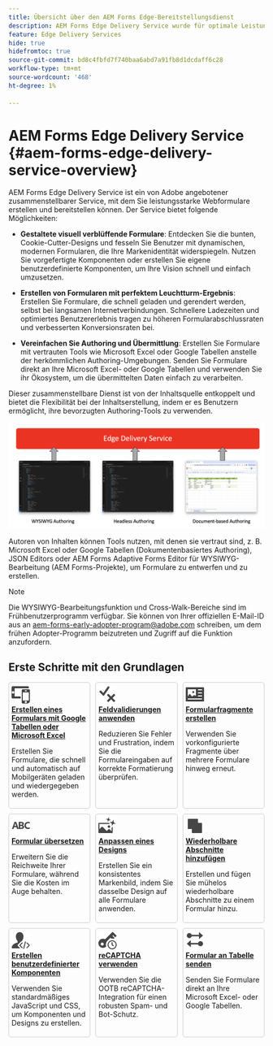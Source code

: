 ```yaml
---
title: Übersicht über den AEM Forms Edge-Bereitstellungsdienst
description: AEM Forms Edge Delivery Service wurde für optimale Leistung entwickelt und ermöglicht es Ihnen, sich die Zukunft einer optimierten Datenerfassung und Benutzerinteraktion vorzustellen.
feature: Edge Delivery Services
hide: true
hidefromtoc: true
source-git-commit: bd8c4fbfd7f740baa6abd7a91fb8d1dcdaff6c28
workflow-type: tm+mt
source-wordcount: '468'
ht-degree: 1%

---
```



# AEM Forms Edge Delivery Service {#aem-forms-edge-delivery-service-overview}

AEM Forms Edge Delivery Service ist ein von Adobe angebotener zusammenstellbarer Service, mit dem Sie leistungsstarke Webformulare erstellen und bereitstellen können. Der Service bietet folgende Möglichkeiten:

* **Gestaltete visuell verblüffende Formulare**: Entdecken Sie die bunten, Cookie-Cutter-Designs und fesseln Sie Benutzer mit dynamischen, modernen Formularen, die Ihre Markenidentität widerspiegeln. Nutzen Sie vorgefertigte Komponenten oder erstellen Sie eigene benutzerdefinierte Komponenten, um Ihre Vision schnell und einfach umzusetzen.

* **Erstellen von Formularen mit perfektem Leuchtturm-Ergebnis**: Erstellen Sie Formulare, die schnell geladen und gerendert werden, selbst bei langsamen Internetverbindungen. Schnellere Ladezeiten und optimiertes Benutzererlebnis tragen zu höheren Formularabschlussraten und verbesserten Konversionsraten bei.

* **Vereinfachen Sie Authoring und Übermittlung**: Erstellen Sie Formulare mit vertrauten Tools wie Microsoft Excel oder Google Tabellen anstelle der herkömmlichen Authoring-Umgebungen. Senden Sie Formulare direkt an Ihre Microsoft Excel- oder Google Tabellen und verwenden Sie ihr Ökosystem, um die übermittelten Daten einfach zu verarbeiten.


Dieser zusammenstellbare Dienst ist von der Inhaltsquelle entkoppelt und bietet die Flexibilität bei der Inhaltserstellung, indem er es Benutzern ermöglicht, ihre bevorzugten Authoring-Tools zu verwenden.

![Bearbeitungswerkzeuge für Edge-Formulare](/help/edge/assets/edge-delivery-forms-authoring-tools.png)

Autoren von Inhalten können Tools nutzen, mit denen sie vertraut sind, z. B. Microsoft Excel oder Google Tabellen (Dokumentenbasiertes Authoring), JSON Editors oder AEM Forms Adaptive Forms Editor für WYSIWYG-Bearbeitung (AEM Forms-Projekte), um Formulare zu entwerfen und zu erstellen.

>[!NOTE]
>
>
> Die WYSIWYG-Bearbeitungsfunktion und Cross-Walk-Bereiche sind im Frühbenutzerprogramm verfügbar. Sie können von Ihrer offiziellen E-Mail-ID aus an aem-forms-early-adopter-program@adobe.com schreiben, um dem frühen Adopter-Programm beizutreten und Zugriff auf die Funktion anzufordern.

## Erste Schritte mit den Grundlagen

<div>

<style>
    .card-container {
        width: calc(33.33% - 10px);;
        margin: 5px;
        border: 1px solid #ccc;
        border-radius: 5px;
        padding: 5px;
        box-sizing: border-box;
        transition: background-color 0.3s ease; /* Adding transition effect */
    }
    .card-container:hover {
        background-color: #f0f0f0; /* Changing background color on hover */
    }
</style>

<div style="display: flex; flex-wrap: wrap; justify-content: space-between; margin: -5px;">
    <div class="card-container">
        <a href="/help/edge/docs/forms/create-forms.md">
            <img src="/help/edge/assets/smock_devices_18_n.svg" alt="Erstellen eines Formulars mit Formularen mit Formularen" style="border-radius: 5px;"> </b>
            <br><b style="margin-top: 5px;">Erstellen eines Formulars mit Google Tabellen oder Microsoft Excel</b>
        </a>
        <p>Erstellen Sie Formulare, die schnell und automatisch auf Mobilgeräten geladen und wiedergegeben werden.</p>
    </div>
    <div class="card-container">
        <a href="/help/edge/docs/forms/validate-forms.md">
            <img src="/help/edge/assets/smock_condition_18_n.svg" alt="Hinzufügen von Überprüfungen zu Formularfeldern" style="border-radius: 5px;"> </b>
            <br><b style="margin-top: 5px;">Feldvalidierungen anwenden</b>
        </a>
        <p>Reduzieren Sie Fehler und Frustration, indem Sie die Formulareingaben auf korrekte Formatierung überprüfen.</p>
    </div>
    <div class="card-container">
        <a href="/help/edge/docs/forms/form-fragments.md">
            <img src="/help/edge/assets/smock_documentfragment_18_n.svg" alt="Formularfragmente in einem EDS-Formular verwenden" style="border-radius: 5px;"> </b>
            <br><b style="margin-top: 5px;">Formularfragmente erstellen</b>
        </a>
        <p>Verwenden Sie vorkonfigurierte Fragmente über mehrere Formulare hinweg erneut.</p>
    </div>
    <div class="card-container">
        <a href="/help/edge/docs/forms/translate-forms.md">  
            <img src="/help/edge/assets/smock_abc_18_n.svg" alt="EDS-Formular übersetzen" style="border-radius: 5px;"> </b>
            <br><b style="margin-top: 5px;">Formular übersetzen</b>
        </a>
        <p>Erweitern Sie die Reichweite Ihrer Formulare, während Sie die Kosten im Auge behalten.</p>
    </div>
    <div class="card-container">
        <a href="/help/edge/docs/forms/style-theme-forms.md">
            <img src="/help/edge/assets/smock_imageautomode_18_N.svg" alt="Stile oder Designs auf ein Formular anwenden" style="border-radius: 5px;"> </b>
            <br><b style="margin-top: 5px;">Anpassen eines Designs</b>
        </a>
        <p>Erstellen Sie ein konsistentes Markenbild, indem Sie dasselbe Design auf alle Formulare anwenden.</p>
    </div>
    <div class="card-container">
        <a href="/help/edge/docs/forms/repeatable-forms.md">  
            <img src="/help/edge/assets/smock_addto_18_n.svg" alt="Wiederholbare Abschnitte zu einem EDS-Formular hinzufügen" style="border-radius: 5px;"> </b>
            <br><b style="margin-top: 5px;">Wiederholbare Abschnitte hinzufügen</b>
        </a>
        <p>Erstellen und fügen Sie mühelos wiederholbare Abschnitte zu einem Formular hinzu.</p>
    </div>
    <div class="card-container">
        <a href="/help/edge/docs/forms/custom-components-forms.md"> 
            <img src="/help/edge/assets/smock_userdeveloper_18_n.svg" alt="Erstellen benutzerdefinierter Formularkomponenten mit standardmäßigem JavaScript und CSS"  style="border-radius: 5px;"> </b>
            <br><b style="margin-top: 5px;">Erstellen benutzerdefinierter Komponenten</b>
        </a>
        <p>Verwenden Sie standardmäßiges JavaScript und CSS, um Komponenten und Designs zu erstellen.</p>
    </div>
    <div class="card-container">
        <a href="/help/edge/docs/forms/recaptacha-forms.md">  
            <img src="/help//edge/assets/smock_keyclock_18_n.svg" alt="Verwenden von reCAPTCHA in einem EDS-Formular" style="border-radius: 5px;"> </b>
            <br><b style="margin-top: 5px;">reCAPTCHA verwenden</b>
        </a>
        <p>Verwenden Sie die OOTB reCAPTCHA-Integration für einen robusten Spam- und Bot-Schutz.</p>
    </div>
    <div class="card-container">
        <a href="/help/edge/docs/forms/create-forms.md#manually-configure-a-spreadsheet-to-accept-data">   
            <img src="/help/edge/assets/smock_platformdatamapping_18_n.svg" alt="Formular senden" alt="Formularfragmente in einem EDS-Formular verwenden" style="border-radius: 5px;"> </b>
            <br><b style="margin-top: 5px;">Formular an Tabelle senden</b>
        </a>
        <p>Senden Sie Formulare direkt an Ihre Microsoft Excel- oder Google Tabellen.</p>
    </div>
</div>


</br>










